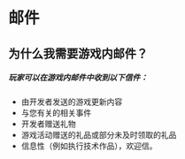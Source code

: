 # 邮件

## 为什么我需要游戏内邮件？
<h5>玩家可以在游戏内邮件中收到以下信件：</h5>

- 由开发者发送的游戏更新内容
- 与您有关的相关事件
- 开发者赠送礼物
- 游戏活动赠送的礼品或部分未及时领取的礼品
- 信息性（例如执行技术作品），欢迎信。

